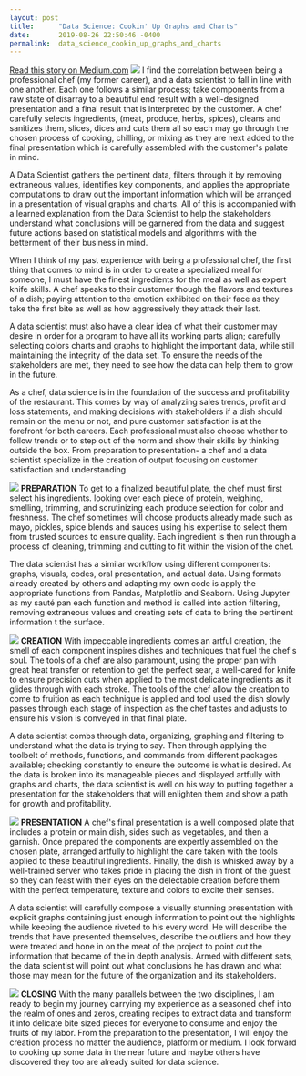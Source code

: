 ```yaml
---
layout: post
title:      "Data Science: Cookin' Up Graphs and Charts"
date:       2019-08-26 22:50:46 -0400
permalink:  data_science_cookin_up_graphs_and_charts
---
```


[Read this story on Medium.com](https://medium.com/@cheffrey2000/data-science-cookin-up-graphs-and-charts-1f859246c1b7?source=friends_link&sk=58dcee3c828173b0678ff788743a1a6f)
![](![](https://imgur.com/dKTvSyR))
I find the correlation between being a professional chef (my former career), and a data scientist to fall in line with one another. Each one follows a similar process; take components from a raw state of disarray to a beautiful end result with a well-designed presentation and a final result that is interpreted by the customer. A chef carefully selects ingredients, (meat, produce, herbs, spices), cleans and sanitizes them, slices, dices and cuts them all so each may go through the chosen process of cooking, chilling, or mixing as they are next added to the final presentation which is carefully assembled with the customer's palate in mind.

A Data Scientist gathers the pertinent data, filters through it by removing extraneous values, identifies key components, and applies the appropriate computations to draw out the important information which will be arranged in a presentation of visual graphs and charts. All of this is accompanied with a learned explanation from the Data Scientist to help the stakeholders understand what conclusions will be garnered from the data and suggest future actions based on statistical models and algorithms with the betterment of their business in mind.

When I think of my past experience with being a professional chef, the first thing that comes to mind is in order to create a specialized meal for someone, I must have the finest ingredients for the meal as well as expert knife skills. A chef speaks to their customer though the flavors and textures of a dish; paying attention to the emotion exhibited on their face as they take the first bite as well as how aggressively they attack their last.

A data scientist must also have a clear idea of what their customer may desire in order for a program to have all its working parts align; carefully selecting colors charts and graphs to highlight the important data, while still maintaining the integrity of the data set. To ensure the needs of the stakeholders are met, they need to see how the data can help 
them to grow in the future.

As a chef, data science is in the foundation of the success and profitability of the restaurant. This comes by way of analyzing sales trends, profit and loss statements, and making decisions with stakeholders if a dish should remain on the menu or not, and pure customer satisfaction is at the forefront for both careers. Each professional must also choose whether to follow trends or to step out of the norm and show their skills by thinking outside the box. From preparation to presentation- a chef and a data scientist specialize in the creation of output focusing on customer satisfaction and understanding.

![](https://imgur.com/wHK535D)
**PREPARATION**
To get to a finalized beautiful plate, the chef must first select his ingredients. looking over each piece of protein, weighing, smelling, trimming, and scrutinizing each produce selection for color and freshness. The chef sometimes will choose products already made such as mayo, pickles, spice blends and sauces using his expertise to select them from trusted sources to ensure quality. Each ingredient is then run through a process of cleaning, trimming and cutting to fit within the vision of the chef.

The data scientist has a similar workflow using different components: graphs, visuals, codes, oral presentation, and actual data. Using formats already created by others and adapting my own code is apply the appropriate functions from Pandas, Matplotlib and Seaborn. Using Jupyter as my sauté pan each function and method is called into action filtering, removing extraneous values and creating sets of data to bring the pertinent information t the surface.

![](https://imgur.com/VVDKwn0)
**CREATION**
With impeccable ingredients comes an artful creation, the smell of each component inspires dishes and techniques that fuel the chef's soul. The tools of a chef are also paramount, using the proper pan with great heat transfer or retention to get the perfect sear, a well-cared for knife to ensure precision cuts when applied to the most delicate ingredients as it glides through with each stroke. The tools of the chef allow the creation to come to fruition as each technique is applied and tool used the dish slowly passes through each stage of inspection as the chef tastes and adjusts to ensure his vision is conveyed in that final plate.

A data scientist combs through data, organizing, graphing and filtering to understand what the data is trying to say. Then through applying the toolbelt of methods, functions, and commands from different packages available; checking constantly to ensure the outcome is what is desired. As the data is broken into its manageable pieces and displayed artfully with graphs and charts, the data scientist is well on his way to putting together a presentation for the stakeholders that will enlighten them and show a path for growth and profitability.

![](https://imgur.com/Vh0qe6j)
**PRESENTATION**
A chef's final presentation is a well composed plate that includes a protein or main dish, sides such as vegetables, and then a garnish. Once prepared the components are expertly assembled on the chosen plate, arranged artfully to highlight the care taken with the tools applied to these beautiful ingredients. Finally, the dish is whisked away by a well-trained server who takes pride in placing the dish in front of the guest so they can feast with their eyes on the delectable creation before them with the perfect temperature, texture and colors to excite their senses.

A data scientist will carefully compose a visually stunning presentation with explicit graphs containing just enough information to point out the highlights while keeping the audience riveted to his every word. He will describe the trends that have presented themselves, describe the outliers and how they were treated and hone in on the meat of the project to point out the information that became of the in depth analysis. Armed with different sets, the data scientist will point out what conclusions he has drawn and what those may mean for the future of the organization and its stakeholders.

![](https://imgur.com/PSGvq78)
**CLOSING**
With the many parallels between the two disciplines, I am ready to begin my journey carrying my experience as a seasoned chef into the realm of ones and zeros, creating recipes to extract data and transform it into delicate bite sized pieces for everyone to consume and enjoy the fruits of my labor. From the preparation to the presentation, I will enjoy the creation process no matter the audience, platform or medium. I look forward to cooking up some data in the near future and maybe others have discovered they too are already suited for data science.
